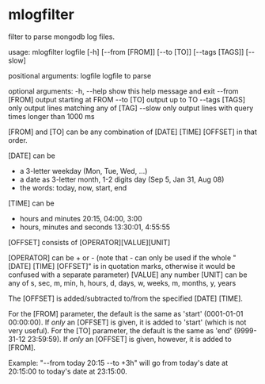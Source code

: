 mlogfilter
==========

filter to parse mongodb log files.

usage: mlogfilter logfile [-h] [--from [FROM]] [--to [TO]] [--tags [TAGS]] [--slow]
                     
positional arguments:
  logfile               logfile to parse

optional arguments:
  -h, --help            show this help message and exit
  --from [FROM]         output starting at FROM
  --to [TO]             output up to TO
  --tags [TAGS]         only output lines matching any of [TAG]
  --slow                only output lines with query times longer than 1000 ms


[FROM] and [TO] can be any combination of [DATE] [TIME] [OFFSET] in that order. 

[DATE] can be 
- a 3-letter weekday (Mon, Tue, Wed, ...)
- a date as 3-letter month, 1-2 digits day   (Sep 5, Jan 31, Aug 08)
- the words: today, now, start, end

[TIME] can be
- hours and minutes    20:15, 04:00, 3:00
- hours, minutes and seconds   13:30:01, 4:55:55

[OFFSET] consists of [OPERATOR][VALUE][UNIT]

[OPERATOR] can be + or -    (note that - can only be used if the whole "[DATE] [TIME] [OFFSET]" is in quotation marks, otherwise it would be confused with a separate parameter)
[VALUE] any number
[UNIT] can be any of s, sec, m, min, h, hours, d, days, w, weeks, m, months, y, years

The [OFFSET] is added/subtracted to/from the specified [DATE] [TIME].

For the [FROM] parameter, the default is the same as 'start' (0001-01-01 00:00:00). If _only_ an [OFFSET] is given, it is added to 'start' (which is not very useful).
For the [TO] parameter, the default is the same as 'end' (9999-31-12 23:59:59). If _only_ an [OFFSET] is given, however, it is added to [FROM].

Example:  "--from today 20:15 --to +3h"  will go from today's date at 20:15:00 to today's date at 23:15:00.

